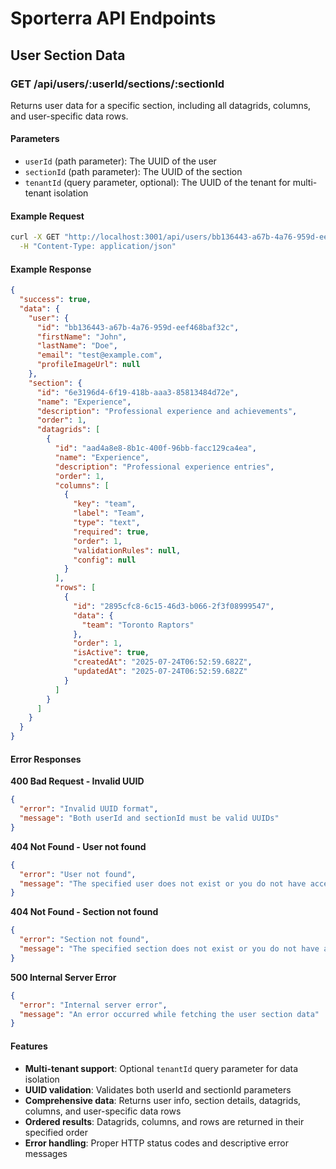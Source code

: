 # Sporterra API Endpoints

## User Section Data

### GET /api/users/:userId/sections/:sectionId

Returns user data for a specific section, including all datagrids, columns, and user-specific data rows.

#### Parameters

- `userId` (path parameter): The UUID of the user
- `sectionId` (path parameter): The UUID of the section
- `tenantId` (query parameter, optional): The UUID of the tenant for multi-tenant isolation

#### Example Request

```bash
curl -X GET "http://localhost:3001/api/users/bb136443-a67b-4a76-959d-eef468baf32c/sections/6e3196d4-6f19-418b-aaa3-85813484d72e?tenantId=ecf4a9da-bbea-432d-85a0-a5d5d7e4f0a7" \
  -H "Content-Type: application/json"
```

#### Example Response

```json
{
  "success": true,
  "data": {
    "user": {
      "id": "bb136443-a67b-4a76-959d-eef468baf32c",
      "firstName": "John",
      "lastName": "Doe",
      "email": "test@example.com",
      "profileImageUrl": null
    },
    "section": {
      "id": "6e3196d4-6f19-418b-aaa3-85813484d72e",
      "name": "Experience",
      "description": "Professional experience and achievements",
      "order": 1,
      "datagrids": [
        {
          "id": "aad4a8e8-8b1c-400f-96bb-facc129ca4ea",
          "name": "Experience",
          "description": "Professional experience entries",
          "order": 1,
          "columns": [
            {
              "key": "team",
              "label": "Team",
              "type": "text",
              "required": true,
              "order": 1,
              "validationRules": null,
              "config": null
            }
          ],
          "rows": [
            {
              "id": "2895cfc8-6c15-46d3-b066-2f3f08999547",
              "data": {
                "team": "Toronto Raptors"
              },
              "order": 1,
              "isActive": true,
              "createdAt": "2025-07-24T06:52:59.682Z",
              "updatedAt": "2025-07-24T06:52:59.682Z"
            }
          ]
        }
      ]
    }
  }
}
```

#### Error Responses

**400 Bad Request - Invalid UUID**
```json
{
  "error": "Invalid UUID format",
  "message": "Both userId and sectionId must be valid UUIDs"
}
```

**404 Not Found - User not found**
```json
{
  "error": "User not found",
  "message": "The specified user does not exist or you do not have access to them"
}
```

**404 Not Found - Section not found**
```json
{
  "error": "Section not found",
  "message": "The specified section does not exist or you do not have access to it"
}
```

**500 Internal Server Error**
```json
{
  "error": "Internal server error",
  "message": "An error occurred while fetching the user section data"
}
```

#### Features

- **Multi-tenant support**: Optional `tenantId` query parameter for data isolation
- **UUID validation**: Validates both userId and sectionId parameters
- **Comprehensive data**: Returns user info, section details, datagrids, columns, and user-specific data rows
- **Ordered results**: Datagrids, columns, and rows are returned in their specified order
- **Error handling**: Proper HTTP status codes and descriptive error messages 